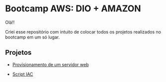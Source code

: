 # Bootcamp AWS: DIO + AMAZON

Olá!!

Criei esse repositório com intuito de colocar todos os projetos realizados no bootcamp em um só lugar.

## Projetos 

- [Provisionamento de um servidor web](https://github.com/mariarithanascimento/bootcamp-aws/tree/main/Provisionamento%20de%20um%20servidor%20web)

- [Script IAC](https://github.com/mariarithanascimento/bootcamp-aws/tree/main/Script-criacao%20linux)
